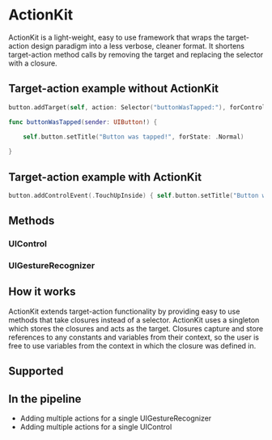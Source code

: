 # ActionKit
ActionKit is a light-weight, easy to use framework that wraps the target-action design paradigm into a less verbose, cleaner format. It shortens target-action method calls by removing the target and replacing the selector with a closure.

## Target-action example without ActionKit
```swift
button.addTarget(self, action: Selector("buttonWasTapped:"), forControlEvents: .TouchUpInside)
```


```swift
func buttonWasTapped(sender: UIButton!) {

    self.button.setTitle("Button was tapped!", forState: .Normal)
    
}
```

## Target-action example with ActionKit
```swift
button.addControlEvent(.TouchUpInside) { self.button.setTitle("Button was tapped!", forState: .Normal) }
```

## Methods
### UIControl
### UIGestureRecognizer

## How it works
ActionKit extends target-action functionality by providing easy to use methods that take closures instead of a selector. ActionKit uses a singleton which stores the closures and acts as the target. Closures capture and store references to any constants and variables from their context, so the user is free to use variables from the context in which the closure was defined in.

## Supported

## In the pipeline
- Adding multiple actions for a single UIGestureRecognizer
- Adding multiple actions for a single UIControl
